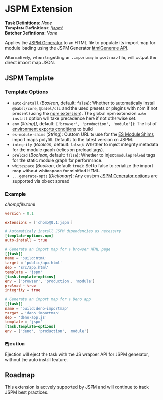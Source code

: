 # JSPM Extension

**Task Definitions**: _None_<br />
**Template Definitions**: _['jspm'](#jspm-template)_<br/>
**Batcher Defintions**: _None_

Applies the [JSPM Generator](https://github.com/jspm/generator) to an HTML file to populate its import map for module loading using the JSPM Generator [htmlGenerate API](https://github.com/jspm/generator#generating-html).

Alternatively, when targetting an `.importmap` import map file, will output the direct import map JSON.

## JSPM Template

### Template Options

* `auto-install` (_Boolean_, default: `false`): Whether to automatically install `@babel/core`, `@babel/cli` and the used presets or plugins with npm if not present (using the [npm extension](npm.md)). The global npm extension `auto-install` option will take precedence here if not otherwise set.
* `env` (_String[]_, default: `['browser', 'production', 'module']`): The list of [environment exports conditions](https://github.com/jspm/generator#env) to build.
* `es-module-shims` (_String_): Custom URL to use for the [ES Module Shims](https://github.com/guybedford/es-module-shims) import maps polyfill. Defaults to the latest version on JSPM.
* `integrity` (_Boolean_, default: `false`): Whether to inject integrity metadata for the module graph (relies on preload tags).
* `preload` (_Boolean_, default: `false`): Whether to inject `modulepreload` tags for the static module graph for performance.
* `whitespace` (_Boolean_, default: `true`): Set to false to serialize the import map without whitespace for minified HTML.
* `...generate-opts` (_Dictionary_): Any custom [JSPM Generator options](https://github.com/jspm/generator#options) are supported via object spread.

### Example

_chompfile.toml_
```toml
version = 0.1

extensions = ['chomp@0.1:jspm']

# Automaticaly install JSPM dependencies as necessary
[template-options.npm]
auto-install = true

# Generate an import map for a browser HTML page
[[task]]
name = 'build:html'
target = 'public/app.html'
dep = 'src/app.html'
template = 'jspm'
[task.template-options]
env = ['browser', 'production', 'module']
preload = true
integrity = true

# Generate an import map for a Deno app
[[task]]
name = 'build:deno-importmap'
target = 'deno.importmap'
dep = 'deno-app.js'
template = 'jspm'
[task.template-options]
env = ['deno', 'production', 'module']
```

### Ejection

Ejection will eject the task with the JS wrapper API for JSPM generator, without the auto install feature.

## Roadmap

This extension is actively supported by JSPM and will continue to track JSPM best practices.
